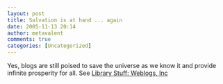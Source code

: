 ```yaml
---
layout: post
title: Salvation is at hand ... again
date: 2005-11-13 20:14
author: metavalent
comments: true
categories: [Uncategorized]
---
```

Yes, blogs are still poised to save the universe as we know it and provide infinite prosperity for all.  See <a href="http://www.librarystuff.net/new_archives/000850.html">Library Stuff: Weblogs, Inc</a>
